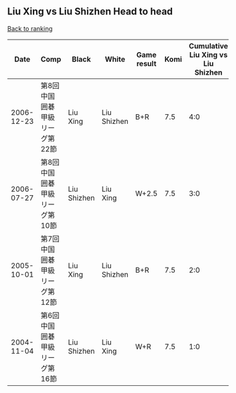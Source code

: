 ## Liu Xing vs Liu Shizhen Head to head

[Back to ranking](../../index.md)




| **Date** | **Comp** | **Black** | **White** | **Game result** | **Komi** | **Cumulative Liu Xing vs Liu Shizhen** | **Liu Xing streak** | **Liu Shizhen streak** | 
| --- | --- | --- | --- | --- | --- | --- | --- | --- |
| 2006-12-23 | 第8回中国囲碁甲級リーグ第22節 | Liu Xing | Liu Shizhen | B+R | 7.5 | 4:0 | 4 | 0 | 
| 2006-07-27 | 第8回中国囲碁甲級リーグ第10節 | Liu Shizhen | Liu Xing | W+2.5 | 7.5 | 3:0 | 3 | 0 | 
| 2005-10-01 | 第7回中国囲碁甲級リーグ第12節 | Liu Xing | Liu Shizhen | B+R | 7.5 | 2:0 | 2 | 0 | 
| 2004-11-04 | 第6回中国囲碁甲級リーグ第16節 | Liu Shizhen | Liu Xing | W+R | 7.5 | 1:0 | 1 | 0 |




